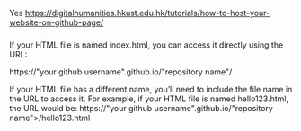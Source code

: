 Yes
https://digitalhumanities.hkust.edu.hk/tutorials/how-to-host-your-website-on-github-page/

###

If your HTML file is named index.html, you can access it directly using the URL:


https://"your github username".github.io/"repository name"/

If your HTML file has a different name, you’ll need to include the file name in the URL to access it.
For example, if your HTML file is named hello123.html, the URL would be:
https://"your github username".github.io/"repository name">/hello123.html


###




